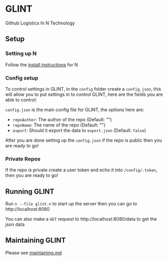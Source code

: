 # GLINT
Github Logistics In N Technology

## Setup

### Setting up N

Follow the [install instructions](https://github.com/nbuilding/N-lang#install-n) for N

### Config setup

To control settings in GLINT, in the `config` folder create a `config.json`, this will allow you to put settings in to control GLINT, here are the fields you are able to control:

`config.json` is the main config file for GLINT, the options here are:
- `repoAuthor`: The author of the repo (Default: "")
- `repoName`: The name of the repo (Default: "")
- `export`: Should it export the data to `export.json` (Default: `false`)

After you are done setting up the `config.json` if the repo is public then you are ready to go!
### Private Repos

If the repo is private create a user token and echo it into `/config/.token`, then you are ready to go!

## Running GLINT

Run `n --file glint.n` to start up the server then you can go to http://localhost:8080

You can also make a `GET` request to http://localhost:8080/data to get the json data

## Maintaining GLINT

Please see [maintaining.md](./docs/maintaining.md)